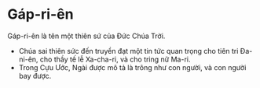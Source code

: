 # Gáp-ri-ên

Gáp-ri-ên là tên một thiên sứ của Đức Chúa Trời.
- Chúa sai thiên sức đến truyền đạt một tin tức quan trọng cho tiên tri Đa-ni-ên, cho thầy tế lễ Xa-cha-ri, và cho tring nữ Ma-ri. 
- Trong Cựu Ước, Ngài được mô tả là trông như con người, và con người bay được.

